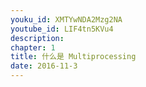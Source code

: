 ```yaml
---
youku_id: XMTYwNDA2Mzg2NA
youtube_id: LIF4tn5KVu4
description: 
chapter: 1
title: 什么是 Multiprocessing
date: 2016-11-3
---
```



